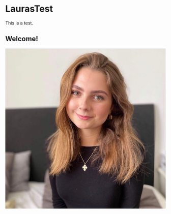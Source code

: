 # LaurasTest
This is a test. 
## Welcome! 
![IMG_0258.JPG](https://github.com/lauradalgaard/LaurasTest/blob/main/IMG_0258.JPG) 

